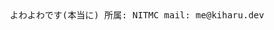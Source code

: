 <div align='center'>
<samp>
よわよわです(本当に)
所属: NITMC
mail: me@kiharu.dev
</samp>
</div>
<!-- API制限
 <img align="left" alt="kiharu3112" src="https://github-readme-stats-kiharu3112.vercel.app/api?username=kiharu3112&show_icons=true&hide_border=true" />
<img align="left" alt="kiharu3112" src="https://github-readme-stats-kiharu3112.vercel.app/api/top-langs/?username=kiharu3112&show_icons=true&hide_border=true" />
-->
<!--
**kiji-haru/kiji-haru** is a ✨ _special_ ✨ repository because its `README.md` (this file) appears on your GitHub profile.

Here are some ideas to get you started:

- 🔭 I’m currently working on ...
- 🌱 I’m currently learning ...
- 👯 I’m looking to collaborate on ...
- 🤔 I’m looking for help with ...
- 💬 Ask me about ...
- 📫 How to reach me: ...
- 😄 Pronouns: ...
- ⚡ Fun fact: ...
-->
